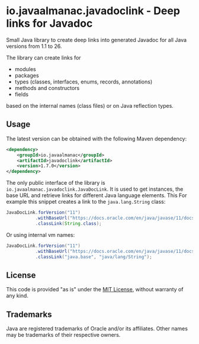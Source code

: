 io.javaalmanac.javadoclink - Deep links for Javadoc
===================================================

Small Java library to create deep links into generated Javadoc for all Java
versions from 1.1 to 26.

The library can create links for

* modules
* packages
* types (classes, interfaces, enums, records, annotations)
* methods and constructors
* fields

based on the internal names (class files) or on Java reflection types.


## Usage

The latest version can be obtained with the following Maven dependency:

```xml
<dependency>
    <groupId>io.javaalmanac</groupId>
    <artifactId>javadoclink</artifactId>
    <version>1.7.0</version>
</dependency>
```

The only public interface of the library is `io.javaalmanac.javadoclink.JavaDocLink`. It
is used to get instances, the base URL and retrieve links for different Java
language elements. This For example this snippet creates a link to the
`java.lang.String` class:

```java
JavaDocLink.forVersion("11")
           .withBaseUrl("https://docs.oracle.com/en/java/javase/11/docs/api/")
           .classLink(String.class);
```

Or using internal vm names:

```java
JavaDocLink.forVersion("11")
           .withBaseUrl("https://docs.oracle.com/en/java/javase/11/docs/api/")
           .classLink("java.base", "java/lang/String");
```


## License

This code is provided "as is" under the [MIT License](LICENSE.md), without warranty of any kind.


## Trademarks

Java are registered trademarks of Oracle and/or its affiliates. Other names may be trademarks of their respective owners.
